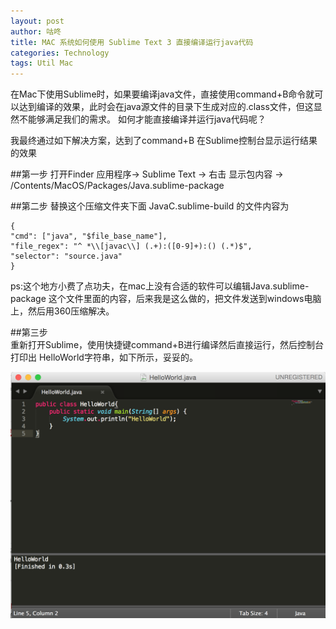```yaml
---
layout: post
author: 咕咚
title: MAC 系统如何使用 Sublime Text 3 直接编译运行java代码
categories: Technology
tags: Util Mac
---
```

在Mac下使用Sublime时，如果要编译java文件，直接使用command+B命令就可以达到编译的效果，此时会在java源文件的目录下生成对应的.class文件，但这显然不能够满足我们的需求。
如何才能直接编译并运行java代码呢？

  
我最终通过如下解决方案，达到了command+B 在Sublime控制台显示运行结果的效果


##第一步
打开Finder 应用程序-> Sublime Text -> 右击 显示包内容 -> /Contents/MacOS/Packages/Java.sublime-package 

##第二步
替换这个压缩文件夹下面 JavaC.sublime-build 的文件内容为

    {
    "cmd": ["java", "$file_base_name"],
    "file_regex": "^ *\\[javac\\] (.+):([0-9]+):() (.*)$",
    "selector": "source.java"
    }

ps:这个地方小费了点功夫，在mac上没有合适的软件可以编辑Java.sublime-package 这个文件里面的内容，后来我是这么做的，把文件发送到windows电脑上，然后用360压缩解决。

##第三步  
 重新打开Sublime，使用快捷键command+B进行编译然后直接运行，然后控制台打印出 HelloWorld字符串，如下所示，妥妥的。

 ![运行成功](/assets/sublime_java.png "运行成功效果图")
